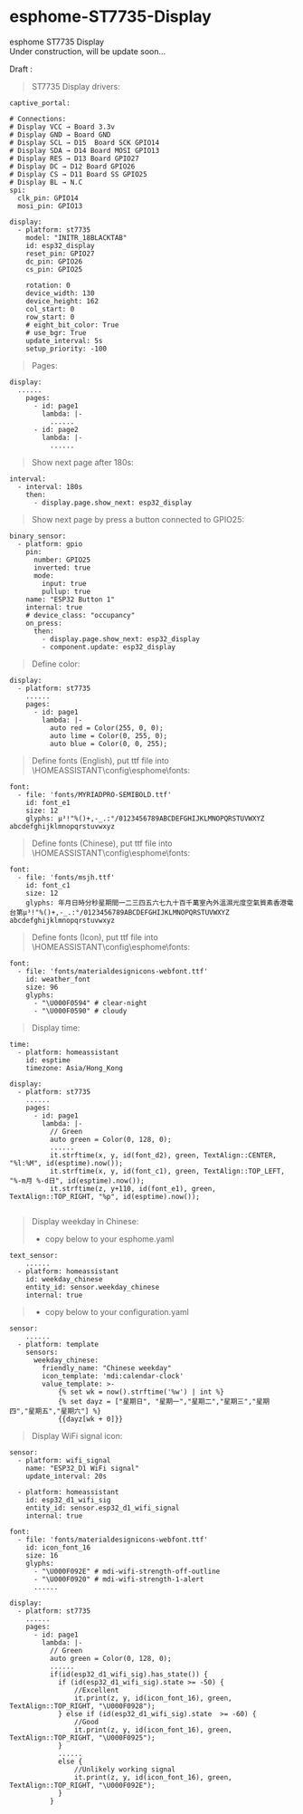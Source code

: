 # esphome-ST7735-Display
esphome ST7735 Display  
Under construction, will be update soon...  

Draft :

> ST7735 Display drivers:   
```
captive_portal:

# Connections:
# Display VCC → Board 3.3v
# Display GND → Board GND
# Display SCL → D15  Board SCK GPIO14
# Display SDA → D14 Board MOSI GPIO13
# Display RES → D13 Board GPIO27
# Display DC → D12 Board GPIO26
# Display CS → D11 Board SS GPIO25
# Display BL → N.C
spi:
  clk_pin: GPIO14
  mosi_pin: GPIO13

display:
  - platform: st7735
    model: "INITR_18BLACKTAB"
    id: esp32_display
    reset_pin: GPIO27
    dc_pin: GPIO26
    cs_pin: GPIO25

    rotation: 0
    device_width: 130
    device_height: 162
    col_start: 0
    row_start: 0
    # eight_bit_color: True
    # use_bgr: True
    update_interval: 5s
    setup_priority: -100
```
> Pages:   
```
display:
  ......
    pages:
      - id: page1
        lambda: |-
          ......
      - id: page2
        lambda: |-
          ......
```
> Show next page after 180s:   
```
interval:
  - interval: 180s
    then:
      - display.page.show_next: esp32_display
```
> Show next page by press a button connected to GPIO25:   
```
binary_sensor:
  - platform: gpio
    pin:
      number: GPIO25
      inverted: true
      mode:
        input: true
        pullup: true
    name: "ESP32 Button 1"
    internal: true
    # device_class: "occupancy"
    on_press:
      then:
        - display.page.show_next: esp32_display
        - component.update: esp32_display
```
> Define color:   
```    
display:
  - platform: st7735
    ......
    pages:
      - id: page1
        lambda: |-
          auto red = Color(255, 0, 0);
          auto lime = Color(0, 255, 0);
          auto blue = Color(0, 0, 255);
```
> Define fonts (English), put ttf file into \\HOMEASSISTANT\config\esphome\fonts:   
```    
font:
  - file: 'fonts/MYRIADPRO-SEMIBOLD.ttf'
    id: font_e1
    size: 12
    glyphs: μ³!"%()+,-_.:°/0123456789ABCDEFGHIJKLMNOPQRSTUVWXYZ abcdefghijklmnopqrstuvwxyz
```
> Define fonts (Chinese), put ttf file into \\HOMEASSISTANT\config\esphome\fonts:   
```    
font:
  - file: 'fonts/msjh.ttf'
    id: font_c1
    size: 12
    glyphs: 年月日時分秒星期間一二三四五六七九十百千萬室內外溫濕光度空氣質素香港電台第μ³!"%()+,-_.:°/0123456789ABCDEFGHIJKLMNOPQRSTUVWXYZ abcdefghijklmnopqrstuvwxyz
```
> Define fonts (Icon), put ttf file into \\HOMEASSISTANT\config\esphome\fonts:   
```    
font:
  - file: 'fonts/materialdesignicons-webfont.ttf'
    id: weather_font
    size: 96
    glyphs:
      - "\U000F0594" # clear-night
      - "\U000F0590" # cloudy
```
> Display time:   
```
time:
  - platform: homeassistant
    id: esptime
    timezone: Asia/Hong_Kong
    
display:
  - platform: st7735
    ......
    pages:
      - id: page1
        lambda: |-
          // Green
          auto green = Color(0, 128, 0);
          ......          
          it.strftime(x, y, id(font_d2), green, TextAlign::CENTER, "%l:%M", id(esptime).now());    
          it.strftime(x, y, id(font_c1), green, TextAlign::TOP_LEFT, "%-m月 %-d日", id(esptime).now());
          it.strftime(z, y+110, id(font_e1), green, TextAlign::TOP_RIGHT, "%p", id(esptime).now());
    
```
> Display weekday in Chinese:
> - copy below to your esphome.yaml   
```    
text_sensor:
    ......
  - platform: homeassistant
    id: weekday_chinese
    entity_id: sensor.weekday_chinese
    internal: true
```
> - copy below to your configuration.yaml 
```   
sensor:
    ......        
  - platform: template
    sensors:
      weekday_chinese:
        friendly_name: "Chinese weekday"
        icon_template: 'mdi:calendar-clock'
        value_template: >-
            {% set wk = now().strftime('%w') | int %}
            {% set dayz = ["星期日", "星期一","星期二","星期三","星期四","星期五","星期六"] %}
            {{dayz[wk + 0]}}
```




> Display WiFi signal icon:   
```
sensor:
  - platform: wifi_signal
    name: "ESP32_D1 WiFi signal"
    update_interval: 20s   

  - platform: homeassistant
    id: esp32_d1_wifi_sig
    entity_id: sensor.esp32_d1_wifi_signal
    internal: true

font:
  - file: 'fonts/materialdesignicons-webfont.ttf'
    id: icon_font_16
    size: 16
    glyphs:
      - "\U000F092E" # mdi-wifi-strength-off-outline
      - "\U000F0920" # mdi-wifi-strength-1-alert
      ......   
    
display:
  - platform: st7735
    ......
    pages:
      - id: page1
        lambda: |-
          // Green
          auto green = Color(0, 128, 0);
          ......          
          if(id(esp32_d1_wifi_sig).has_state()) {
            if (id(esp32_d1_wifi_sig).state >= -50) {
                //Excellent
                it.print(z, y, id(icon_font_16), green, TextAlign::TOP_RIGHT, "\U000F0928");
            } else if (id(esp32_d1_wifi_sig).state  >= -60) {
                //Good                
                it.print(z, y, id(icon_font_16), green, TextAlign::TOP_RIGHT, "\U000F0925");
            }
            ...... 
            else {
                //Unlikely working signal
                it.print(z, y, id(icon_font_16), green, TextAlign::TOP_RIGHT, "\U000F092E");
            }
          }

```







